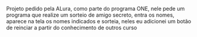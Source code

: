 Projeto pedido pela ALura, como parte do programa ONE, nele pede um programa que realize um sorteio de amigo secreto, entra os nomes, aparece na tela os nomes indicados e sorteia, neles eu adicionei um botão de reinciar a partir do conhecimento de outros curso
